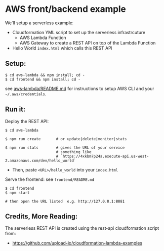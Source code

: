 # AWS front/backend example

We'll setup a serverless example:
- Cloudformation YML script to set up the serverless infrastrcuture
  - AWS Lambda Function
  - AWS Gateway to create a REST API on top of the Lambda Function
- Hello World `index.html` which calls this REST API

## Setup:
```
$ cd aws-lambda && npm install; cd -
$ cd frontend && npm install; cd -
```
see [aws-lambda/README.md](aws-lambda/README.md) for instructions to setup AWS CLI and your `~/.aws/credentials`.

## Run it:
Deploy the REST API:
```
$ cd aws-lambda

$ npm run create       # or update|delete|monitor|stats

$ npm run stats        # gives the URL of your service
                       # something like
                       # `https://4xkbm7p24a.execute-api.us-west-2.amazonaws.com/dev/hello_world`
```
- Then, paste `<URL>/hello_world` into your `index.html`


Serve the frontend:  see `frontend/README.md`
```
$ cd frontend
$ npm start

# then open the URL listed  e.g. http://127.0.0.1:8081
```

## Credits, More Reading:
The serverless REST API is created using the rest-api cloudformation script from:
- https://github.com/upload-io/cloudformation-lambda-examples

